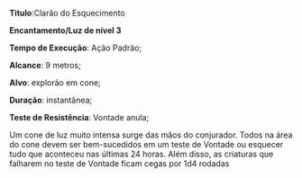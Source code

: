 **Titulo**:Clarão do Esquecimento

**Encantamento/Luz de nível 3**

**Tempo de Execução**: Ação Padrão;

**Alcance**: 9 metros;

**Alvo**: explorão em cone;

**Duração**: instantânea;

**Teste de Resistência**: Vontade anula;

Um cone de luz muito intensa surge 
das mãos do conjurador. Todos na área do 
cone devem ser bem-sucedidos em um 
teste de Vontade ou esquecer tudo que 
aconteceu nas últimas 24 horas. Além 
disso, as criaturas que falharem no teste 
de Vontade ficam cegas por 1d4 rodadas